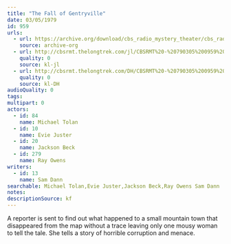 ```yaml
---
title: "The Fall of Gentryville"
date: 03/05/1979
id: 959
urls: 
  - url: https://archive.org/download/cbs_radio_mystery_theater/cbs_radio_mystery_theater-0951-1000.zip/cbs_radio_mystery_theater-0951-1000%2Fcbsrmt_0959_the_fall_of_gentryville.mp3
    source: archive-org
  - url: http://cbsrmt.thelongtrek.com/jl/CBSRMT%20-%20790305%200959%20The%20Fall%20Of%20Gentryville_jl.mp3
    quality: 0
    source: kl-jl
  - url: http://cbsrmt.thelongtrek.com/DH/CBSRMT%20-%20790305%200959%20The%20Fall%20of%20Gentryville_dh.mp3
    quality: 0
    source: kl-DH
audioQuality: 0
tags: 
multipart: 0
actors:  
  - id: 84
    name: Michael Tolan  
  - id: 10
    name: Evie Juster  
  - id: 20
    name: Jackson Beck  
  - id: 279
    name: Ray Owens
writers:  
  - id: 13
    name: Sam Dann
searchable: Michael Tolan,Evie Juster,Jackson Beck,Ray Owens Sam Dann
notes: 
descriptionSource: kf
---
```

A reporter is sent to find out what happened to a small mountain town that disappeared from the map without a trace leaving only one mousy woman to tell the tale. She tells a story of horrible corruption and menace.